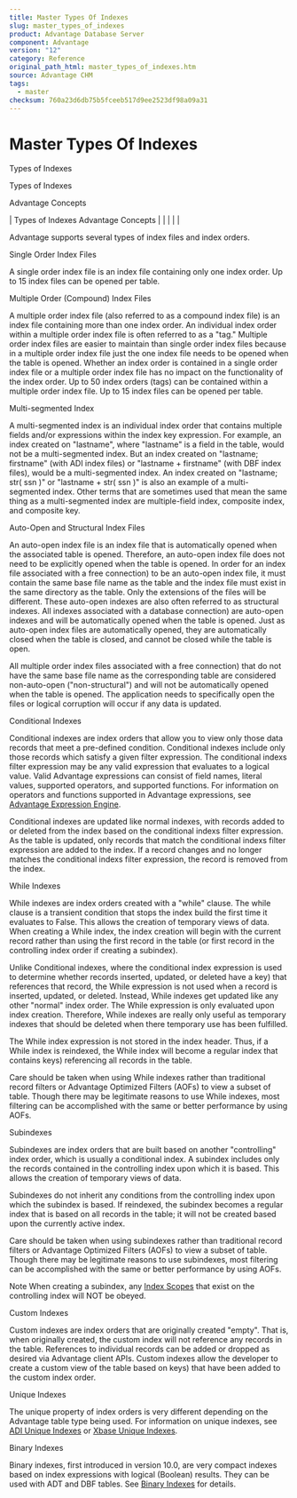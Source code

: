 ```yaml
---
title: Master Types Of Indexes
slug: master_types_of_indexes
product: Advantage Database Server
component: Advantage
version: "12"
category: Reference
original_path_html: master_types_of_indexes.htm
source: Advantage CHM
tags:
  - master
checksum: 760a23d6db75b5fceeb517d9ee2523df98a09a31
---
```


# Master Types Of Indexes

Types of Indexes

Types of Indexes

Advantage Concepts

| Types of Indexes  Advantage Concepts |  |  |  |  |

Advantage supports several types of index files and index orders.

Single Order Index Files

A single order index file is an index file containing only one index order. Up to 15 index files can be opened per table.

Multiple Order (Compound) Index Files

A multiple order index file (also referred to as a compound index file) is an index file containing more than one index order. An individual index order within a multiple order index file is often referred to as a "tag." Multiple order index files are easier to maintain than single order index files because in a multiple order index file just the one index file needs to be opened when the table is opened. Whether an index order is contained in a single order index file or a multiple order index file has no impact on the functionality of the index order. Up to 50 index orders (tags) can be contained within a multiple order index file. Up to 15 index files can be opened per table.

Multi-segmented Index

A multi-segmented index is an individual index order that contains multiple fields and/or expressions within the index key expression. For example, an index created on "lastname", where "lastname" is a field in the table, would not be a multi-segmented index. But an index created on "lastname; firstname" (with ADI index files) or "lastname + firstname" (with DBF index files), would be a multi-segmented index. An index created on "lastname; str( ssn )" or "lastname + str( ssn )" is also an example of a multi-segmented index. Other terms that are sometimes used that mean the same thing as a multi-segmented index are multiple-field index, composite index, and composite key.

Auto-Open and Structural Index Files

An auto-open index file is an index file that is automatically opened when the associated table is opened. Therefore, an auto-open index file does not need to be explicitly opened when the table is opened. In order for an index file associated with a free connection) to be an auto-open index file, it must contain the same base file name as the table and the index file must exist in the same directory as the table. Only the extensions of the files will be different. These auto-open indexes are also often referred to as structural indexes. All indexes associated with a database connection) are auto-open indexes and will be automatically opened when the table is opened. Just as auto-open index files are automatically opened, they are automatically closed when the table is closed, and cannot be closed while the table is open.

All multiple order index files associated with a free connection) that do not have the same base file name as the corresponding table are considered non-auto-open ("non-structural") and will not be automatically opened when the table is opened. The application needs to specifically open the files or logical corruption will occur if any data is updated.

Conditional Indexes

Conditional indexes are index orders that allow you to view only those data records that meet a pre-defined condition. Conditional indexes include only those records which satisfy a given filter expression. The conditional indexs filter expression may be any valid expression that evaluates to a logical value. Valid Advantage expressions can consist of field names, literal values, supported operators, and supported functions. For information on operators and functions supported in Advantage expressions, see [Advantage Expression Engine](master_advantage_expression_engine.md).

Conditional indexes are updated like normal indexes, with records added to or deleted from the index based on the conditional indexs filter expression. As the table is updated, only records that match the conditional indexs filter expression are added to the index. If a record changes and no longer matches the conditional indexs filter expression, the record is removed from the index.

While Indexes

While indexes are index orders created with a "while" clause. The while clause is a transient condition that stops the index build the first time it evaluates to False. This allows the creation of temporary views of data. When creating a While index, the index creation will begin with the current record rather than using the first record in the table (or first record in the controlling index order if creating a subindex).

Unlike Conditional indexes, where the conditional index expression is used to determine whether records inserted, updated, or deleted have a key) that references that record, the While expression is not used when a record is inserted, updated, or deleted. Instead, While indexes get updated like any other "normal" index order. The While expression is only evaluated upon index creation. Therefore, While indexes are really only useful as temporary indexes that should be deleted when there temporary use has been fulfilled.

The While index expression is not stored in the index header. Thus, if a While index is reindexed, the While index will become a regular index that contains keys) referencing all records in the table.

Care should be taken when using While indexes rather than traditional record filters or Advantage Optimized Filters (AOFs) to view a subset of table. Though there may be legitimate reasons to use While indexes, most filtering can be accomplished with the same or better performance by using AOFs.

Subindexes

Subindexes are index orders that are built based on another "controlling" index order, which is usually a conditional index. A subindex includes only the records contained in the controlling index upon which it is based. This allows the creation of temporary views of data.

Subindexes do not inherit any conditions from the controlling index upon which the subindex is based. If reindexed, the subindex becomes a regular index that is based on all records in the table; it will not be created based upon the currently active index.

Care should be taken when using subindexes rather than traditional record filters or Advantage Optimized Filters (AOFs) to view a subset of table. Though there may be legitimate reasons to use subindexes, most filtering can be accomplished with the same or better performance by using AOFs.

Note When creating a subindex, any [Index Scopes](master_index_scopes_ranges.md) that exist on the controlling index will NOT be obeyed.

Custom Indexes

Custom indexes are index orders that are originally created "empty". That is, when originally created, the custom index will not reference any records in the table. References to individual records can be added or dropped as desired via Advantage client APIs. Custom indexes allow the developer to create a custom view of the table based on keys) that have been added to the custom index order.

Unique Indexes

The unique property of index orders is very different depending on the Advantage table type being used. For information on unique indexes, see [ADI Unique Indexes](master_adi_unique_indexes.md) or [Xbase Unique Indexes](master_xbase_unique_indexes.md).

Binary Indexes

Binary indexes, first introduced in version 10.0, are very compact indexes based on index expressions with logical (Boolean) results. They can be used with ADT and DBF tables. See [Binary Indexes](master_binary_indexes.md) for details.
